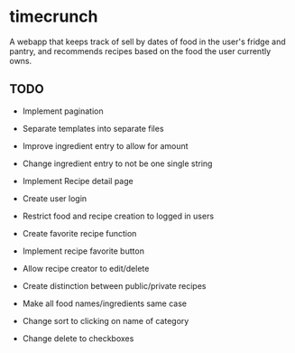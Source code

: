 # timecrunch

A webapp that keeps track of sell by dates of food in the user's fridge and pantry, and recommends recipes based on the food the user currently owns.

## TODO

* Implement pagination

* Separate templates into separate files

* Improve ingredient entry to allow for amount

* Change ingredient entry to not be one single string

* Implement Recipe detail page

* Create user login

* Restrict food and recipe creation to logged in users

* Create favorite recipe function

* Implement recipe favorite button

* Allow recipe creator to edit/delete

* Create distinction between public/private recipes

* Make all food names/ingredients same case

* Change sort to clicking on name of category

* Change delete to checkboxes